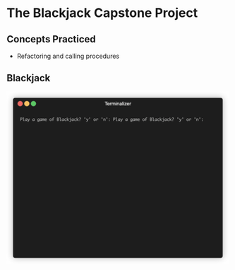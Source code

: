 # The Blackjack Capstone Project

## Concepts Practiced
- Refactoring and calling procedures

## Blackjack
![Blackjack Gif](../images-gifs/Blackjack.gif)
